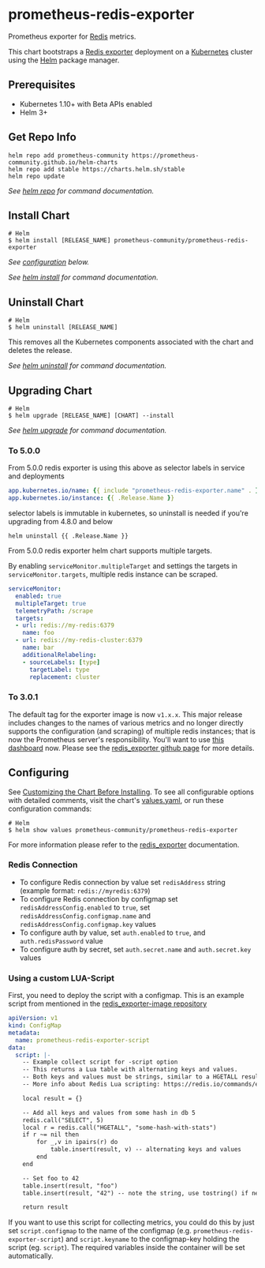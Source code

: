 # prometheus-redis-exporter

Prometheus exporter for [Redis](https://redis.io/) metrics.

This chart bootstraps a [Redis exporter](https://github.com/oliver006/redis_exporter) deployment on a [Kubernetes](http://kubernetes.io) cluster using the [Helm](https://helm.sh) package manager.

## Prerequisites

- Kubernetes 1.10+ with Beta APIs enabled
- Helm 3+

## Get Repo Info

```console
helm repo add prometheus-community https://prometheus-community.github.io/helm-charts
helm repo add stable https://charts.helm.sh/stable
helm repo update
```

_See [helm repo](https://helm.sh/docs/helm/helm_repo/) for command documentation._

## Install Chart

```console
# Helm
$ helm install [RELEASE_NAME] prometheus-community/prometheus-redis-exporter
```

_See [configuration](#configuration) below._

_See [helm install](https://helm.sh/docs/helm/helm_install/) for command documentation._

## Uninstall Chart

```console
# Helm
$ helm uninstall [RELEASE_NAME]
```

This removes all the Kubernetes components associated with the chart and deletes the release.

_See [helm uninstall](https://helm.sh/docs/helm/helm_uninstall/) for command documentation._

## Upgrading Chart

```console
# Helm
$ helm upgrade [RELEASE_NAME] [CHART] --install
```

_See [helm upgrade](https://helm.sh/docs/helm/helm_upgrade/) for command documentation._

### To 5.0.0

From 5.0.0 redis exporter is using this above as selector labels in service and deployments

```yaml
app.kubernetes.io/name: {{ include "prometheus-redis-exporter.name" . }}
app.kubernetes.io/instance: {{ .Release.Name }}
```

selector labels is immutable in kubernetes, so uninstall is needed if you're upgrading from 4.8.0 and below


```console
helm uninstall {{ .Release.Name }}
```

From 5.0.0 redis exporter helm chart supports multiple targets.

By enabling `serviceMonitor.multipleTarget` and settings the targets in `serviceMonitor.targets`, multiple redis instance can be scraped.

```yaml
serviceMonitor:
  enabled: true
  multipleTarget: true
  telemetryPath: /scrape
  targets:
  - url: redis://my-redis:6379
    name: foo
  - url: redis://my-redis-cluster:6379
    name: bar
    additionalRelabeling:
    - sourceLabels: [type]
      targetLabel: type
      replacement: cluster
```

### To 3.0.1

 The default tag for the exporter image is now `v1.x.x`. This major release includes changes to the names of various metrics and no longer directly supports the configuration (and scraping) of multiple redis instances; that is now the Prometheus server's responsibility. You'll want to use [this dashboard](https://github.com/oliver006/redis_exporter/blob/master/contrib/grafana_prometheus_redis_dashboard.json) now. Please see the [redis_exporter github page](https://github.com/oliver006/redis_exporter#upgrading-from-0x-to-1x) for more details.

## Configuring

See [Customizing the Chart Before Installing](https://helm.sh/docs/intro/using_helm/#customizing-the-chart-before-installing). To see all configurable options with detailed comments, visit the chart's [values.yaml](./values.yaml), or run these configuration commands:

```console
# Helm
$ helm show values prometheus-community/prometheus-redis-exporter
```

For more information please refer to the [redis_exporter](https://github.com/oliver006/redis_exporter) documentation.

### Redis Connection

- To configure Redis connection by value set `redisAddress` string (example format: `redis://myredis:6379`)
- To configure Redis connection by configmap set `redisAddressConfig.enabled` to `true`, set `redisAddressConfig.configmap.name` and `redisAddressConfig.configmap.key` values
- To configure auth by value, set `auth.enabled` to `true`, and `auth.redisPassword` value
- To configure auth by secret, set `auth.secret.name` and `auth.secret.key` values

### Using a custom LUA-Script

First, you need to deploy the script with a configmap. This is an example script from mentioned in the [redis_exporter-image repository](https://github.com/oliver006/redis_exporter/blob/master/contrib/sample_collect_script.lua)

```yaml
apiVersion: v1
kind: ConfigMap
metadata:
  name: prometheus-redis-exporter-script
data:
  script: |-
    -- Example collect script for -script option
    -- This returns a Lua table with alternating keys and values.
    -- Both keys and values must be strings, similar to a HGETALL result.
    -- More info about Redis Lua scripting: https://redis.io/commands/eval

    local result = {}

    -- Add all keys and values from some hash in db 5
    redis.call("SELECT", 5)
    local r = redis.call("HGETALL", "some-hash-with-stats")
    if r ~= nil then
        for _,v in ipairs(r) do
            table.insert(result, v) -- alternating keys and values
        end
    end

    -- Set foo to 42
    table.insert(result, "foo")
    table.insert(result, "42") -- note the string, use tostring() if needed

    return result
```

If you want to use this script for collecting metrics, you could do this by just set `script.configmap` to the name of the configmap (e.g. `prometheus-redis-exporter-script`) and `script.keyname` to the configmap-key holding the script (eg. `script`). The required variables inside the container will be set automatically.
